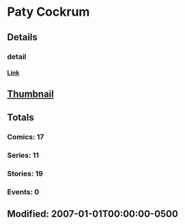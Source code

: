 # Paty  Cockrum 
## Details
### detail
#### [Link](http://marvel.com/comics/creators/2048/paty_cockrum?utm_campaign=apiRef&utm_source=225578a89fc76f3d20fbffda5d17a88d)
## [Thumbnail](http://i.annihil.us/u/prod/marvel/i/mg/b/40/image_not_available.jpg)
## Totals
### Comics: 17
### Series: 11
### Stories: 19
### Events: 0
## Modified: 2007-01-01T00:00:00-0500